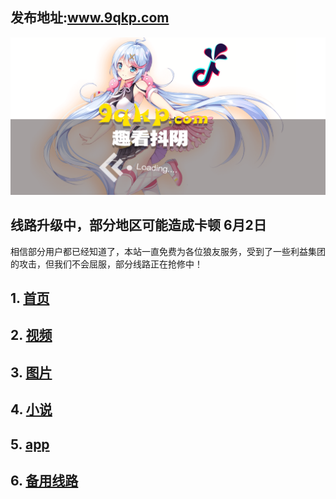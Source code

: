## 发布地址:www.9qkp.com

 [ ![Image](bg.png)](http://app.9qkp.com)
 
## 线路升级中，部分地区可能造成卡顿 6月2日
相信部分用户都已经知道了，本站一直免费为各位狼友服务，受到了一些利益集团的攻击，但我们不会屈服，部分线路正在抢修中！

## 1.  [首页](http://www.susen7.com)  
## 2.  [视频](http://www.susen7.com/vod/type/id/1.html) 
## 3.  [图片](http://www.susen7.com/art/type/id/2.html) 
## 4.  [小说](http://www.susen7.com/art/type/id/3.html) 
## 5.  [app](http://app.9qkp.com) 
## 6.  [备用线路](http://vip.susen7.com) 



